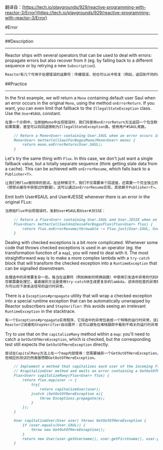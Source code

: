 翻译自：[https://tech.io/playgrounds/929/reactive-programming-with-reactor-3/Error](https://tech.io/playgrounds/929/reactive-programming-with-reactor-3/Error)

#Error
***
##Description
***
Reactor ships with several operators that can be used to deal with errors: 
propagate errors but also recover from it (eg. by falling back to a different 
sequence or by retrying a new `Subscription`).
```markdown
Reactor有几个可用于处理错误的运算符：传播错误，但也可以从中恢复（例如，返回到不同的序列或重试新订阅）。
```

##Practice
***
In the first example, we will return a `Mono` containing default user Saul 
when an error occurs in the original `Mono`, using the method `onErrorReturn`. 
If you want, you can even limit that fallback to the `IllegalStateException` 
class. Use the `User#SAUL` constant.
```markdown
在第一个示例中，当原始Mono中出现错误时，我们将使用onErrorReturn方法返回一个包含默认user Saul的Mono。
如果需要，甚至可以将回退限制为IllegalStateException类。使用用户#SAUL常数。

    // Return a Mono<User> containing User.SAUL when an error occurs in the input Mono, else do not change the input Mono.
    Mono<User> betterCallSaulForBogusMono(Mono<User> mono) {
        return mono.onErrorReturn(User.SAUL);
    }
```

Let's try the same thing with `Flux`. In this case, we don't just want a single 
fallback value, but a totally separate sequence (think getting stale data from a 
cache). This can be achieved with `onErrorResume`, which falls back to a `Publisher<T>`.
```markdown
让我们用Flux做同样的尝试。在这种情况下，我们不仅需要单个回退值，还需要一个完全独立的序列
（想想从缓存中获取过时数据）。这可以通过onErrorResume实现，其依赖于Publisher<T>。
```

Emit both User#SAUL and User#JESSE whenever there is an error in the original FLux:
```markdown
当原始Flux中出现错误时，发射User#SAUL和User#JESSE：

    // Return a Flux<User> containing User.SAUL and User.JESSE when an error occurs in the input Flux, else do not change the input Flux.
    Flux<User> betterCallSaulAndJesseForBogusFlux(Flux<User> flux) {
        return flux.onErrorResume(throwable -> Flux.just(User.SAUL, User.JESSE));
    }
```

Dealing with checked exceptions is a bit more complicated. Whenever some code that 
throws checked exceptions is used in an operator (eg. the transformation function 
of a `map`), you will need to deal with it. The most straightforward way is to make 
a more complex lambda with a `try-catch` block that will transform the checked 
exception into a `RuntimeException` that can be signalled downstream.
```markdown
处理选中的异常要复杂一些。每当在运算符（例如映射的转换函数）中使用引发选中异常的代码时，
您都需要处理它。最直接的方法是使用try-catch块生成更复杂的lambda，该块将检查的异常转换
为可以向下游发送信号的运行时异常。
```

There is a `Exceptions#propagate` utility that will wrap a checked exception into a 
special runtime exception that can be automatically unwrapped by Reactor subscribers 
and `StepVerifier`: this avoids seeing an irrelevant `RuntimeException` in the stacktrace.
```markdown
有一个Exceptions#propagate实用程序，它将选中的异常包装成一个特殊的运行时异常，该异常可以由
Reactor订阅者和StepVerifier自动展开：这可以避免在堆栈跟踪中看到不相关的运行时异常。
```

Try to use that on the `capitalizeMany` method within a `map`: you'll need to catch 
a `GetOutOfHereException`, which is checked, but the corresponding test still expects 
the `GetOutOfHereException` directly.
```markdown
尝试在CapitalMany方法上在一个map内部使用：您需要捕获一个GetOutOfHereException，该异常已被选中，
但相应的测试仍然直接预期GetOutOfHereException。

    // Implement a method that capitalizes each user of the incoming flux using the
    // #capitalizeUser method and emits an error containing a GetOutOfHereException error
    Flux<User> capitalizeMany(Flux<User> flux) {
        return flux.map(user -> {
            try{
                return capitalizeUser(user);
            }catch (GetOutOfHereException e){
                throw Exceptions.propagate(e);
            }
        });
    }

    User capitalizeUser(User user) throws GetOutOfHereException {
        if (user.equals(User.SAUL)) {
            throw new GetOutOfHereException();
        }
        return new User(user.getUsername(), user.getFirstname(), user.getLastname());
    }
```